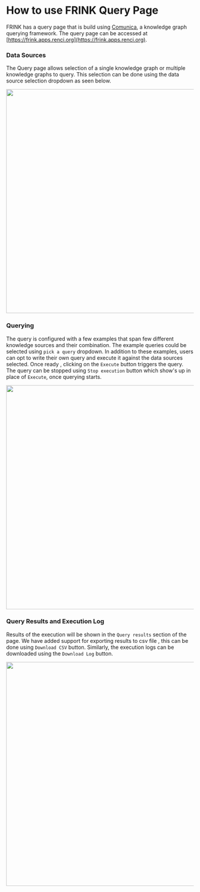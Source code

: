 # How to use FRINK Query Page

FRINK  has a query page that is build using [Comunica](https://comunica.dev/), a knowledge graph querying framework.
The query page can be accessed at [https://frink.apps.renci.org](https://frink.apps.renci.org).

###  Data Sources

The Query page allows selection of a single knowledge graph or multiple knowledge graphs to query. This selection can be
done using the data source selection dropdown as seen below. 

<img src="../../assets/images/query-page-datasource-dropdown.png" width="600">


### Querying 

The query is configured with a few examples that span few different knowledge sources and their combination. The example
queries could be selected using `pick a query` dropdown. In addition to these examples, users can opt to write their own query
and execute it against the data sources selected. Once ready , clicking on the `Execute` button triggers the query. The
query can be stopped using `Stop execution` button which show's up in place of `Execute`, once querying starts. 

<img src="../../assets/images/query-page-datasource-query-box.png" width="600">


### Query Results and Execution Log

Results of the execution will be shown in the `Query results` section of the page. We have added support for exporting 
results to csv file , this can be done using `Download CSV` button. Similarly, the execution logs can be downloaded using
the `Download Log` button. 

<img src="../../assets/images/query-page-query-results-exec-logs.png" width="600">
